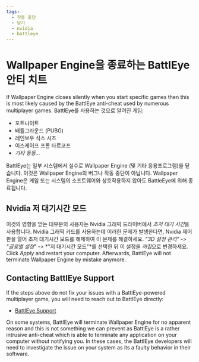 ```yaml
---
tags:
  - 작동 중단
  - 닫기
  - nvidia
  - battleye
---
```


# Wallpaper Engine을 종료하는 BattlEye 안티 치트
If Wallpaper Engine closes silently when you start specific games then this is most likely caused by the BattlEye anti-cheat used by numerous multiplayer games. BattlEye를 사용하는 것으로 알려진 게임:

* 포트나이트
* 배틀그라운드 (PUBG)
* 레인보우 식스 시즈
* 이스케이프 프롬 타르코프
* *기타 등등...*

BattlEye는 일부 시스템에서 실수로 Wallpaper Engine (및 기타 응용프로그램)을 닫습니다. 이것은 Wallpaper Engine의 버그나 작동 중단이 아닙니다. Wallpaper Engine은 게임 또는 시스템의 소프트웨어와 상호작용하지 않아도 BattleEye에 의해 종료됩니다.

## Nvidia 저 대기시간 모드
이것의 영향을 받는 대부분의 사용자는 Nvidia 그래픽 드라이버에서 *초저 대기 시간*을 사용합니다. Nvidia 그래픽 카드를 사용하는데 이러한 문제가 발생한다면, Nvidia 제어판을 열어 초저 대기시간 모드를 해제하여 이 문제를 해결하세요. *"3D 설정 관리"* -> *"글로벌 설정"* -> *"저 대기시간 모드"*를 선택한 뒤 이 설정을 *꺼짐*으로 변경하세요. Click *Apply* and restart your computer. Afterwards, BattlEye will not terminate Wallpaper Engine by mistake anymore.

## Contacting BattlEye Support
If the steps above do not fix your issues with a BattlEye-powered multiplayer game, you will need to reach out to BattlEye directly:

* [BattlEye Support](https://www.battleye.com/contact/)

On some systems, BattlEye will terminate Wallpaper Engine for no apparent reason and this is not something we can prevent as BattlEye is a rather intrusive anti-cheat which is able to terminate any application on your computer without notifying you. In these cases, the BattlEye developers will need to investigate the issue on your system as its a faulty behavior in their software.